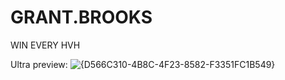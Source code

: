# GRANT.BROOKS

WIN EVERY HVH

Ultra preview:
![{D566C310-4B8C-4F23-8582-F3351FC1B549}](https://github.com/user-attachments/assets/4338b313-69f8-43e2-b69e-8df63859a2ee)
